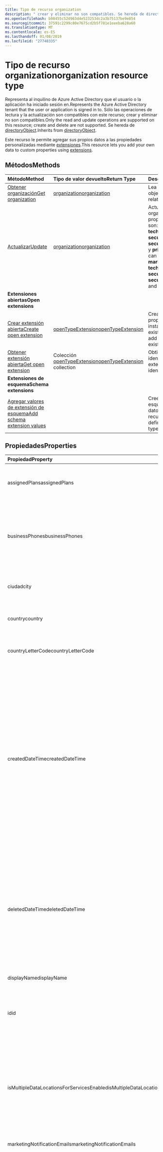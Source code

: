 ```yaml
---
title: Tipo de recurso organization
description: " crear y eliminar no son compatibles. Se hereda de directoryObject."
ms.openlocfilehash: b98455c52d963d4e523253dc2a3b75137be9e854
ms.sourcegitcommit: 37591c2299c80e7675cd2b5f781e1eeeba628a60
ms.translationtype: MT
ms.contentlocale: es-ES
ms.lasthandoff: 01/08/2019
ms.locfileid: "27748335"
---
```

# <a name="organization-resource-type"></a><span data-ttu-id="012d6-104">Tipo de recurso organization</span><span class="sxs-lookup"><span data-stu-id="012d6-104">organization resource type</span></span>

<span data-ttu-id="012d6-105">Representa al inquilino de Azure Active Directory que el usuario o la aplicación ha iniciado sesión en.</span><span class="sxs-lookup"><span data-stu-id="012d6-105">Represents the Azure Active Directory tenant that the user or application is signed in to.</span></span> <span data-ttu-id="012d6-106">Sólo las operaciones de lectura y la actualización son compatibles con este recurso; crear y eliminar no son compatibles.</span><span class="sxs-lookup"><span data-stu-id="012d6-106">Only the read and update operations are supported on this resource; create and delete are not supported.</span></span> <span data-ttu-id="012d6-107">Se hereda de [directoryObject](directoryobject.md).</span><span class="sxs-lookup"><span data-stu-id="012d6-107">Inherits from [directoryObject](directoryobject.md).</span></span>

<span data-ttu-id="012d6-108">Este recurso le permite agregar sus propios datos a las propiedades personalizadas mediante [extensiones](/graph/extensibility-overview).</span><span class="sxs-lookup"><span data-stu-id="012d6-108">This resource lets you add your own data to custom properties using [extensions](/graph/extensibility-overview).</span></span>

## <a name="methods"></a><span data-ttu-id="012d6-109">Métodos</span><span class="sxs-lookup"><span data-stu-id="012d6-109">Methods</span></span>

| <span data-ttu-id="012d6-110">Método</span><span class="sxs-lookup"><span data-stu-id="012d6-110">Method</span></span>       | <span data-ttu-id="012d6-111">Tipo de valor devuelto</span><span class="sxs-lookup"><span data-stu-id="012d6-111">Return Type</span></span>  |<span data-ttu-id="012d6-112">Descripción</span><span class="sxs-lookup"><span data-stu-id="012d6-112">Description</span></span>|
|:---------------|:--------|:----------|
|[<span data-ttu-id="012d6-113">Obtener organización</span><span class="sxs-lookup"><span data-stu-id="012d6-113">Get organization</span></span>](../api/organization-get.md) | [<span data-ttu-id="012d6-114">organization</span><span class="sxs-lookup"><span data-stu-id="012d6-114">organization</span></span>](organization.md) |<span data-ttu-id="012d6-115">Lea las propiedades y las relaciones del objeto organization.</span><span class="sxs-lookup"><span data-stu-id="012d6-115">Read properties and relationships of organization object.</span></span>|
|[<span data-ttu-id="012d6-116">Actualizar</span><span class="sxs-lookup"><span data-stu-id="012d6-116">Update</span></span>](../api/organization-update.md) | [<span data-ttu-id="012d6-117">organization</span><span class="sxs-lookup"><span data-stu-id="012d6-117">organization</span></span>](organization.md)  |<span data-ttu-id="012d6-118">Actualizar el objeto organization.</span><span class="sxs-lookup"><span data-stu-id="012d6-118">Update organization object.</span></span> <span data-ttu-id="012d6-119">Las únicas propiedades que pueden actualizarse son: **marketingNotificationMails**, **technicalNotificationMails**, **securityComplianceNotificationMails**, **securityComplianceNotificationPhones** y **privacyProfile**.</span><span class="sxs-lookup"><span data-stu-id="012d6-119">The only properties that can be updated are: **marketingNotificationMails**, **technicalNotificationMails**, **securityComplianceNotificationMails**, **securityComplianceNotificationPhones** and **privacyProfile**.</span></span> |
|<span data-ttu-id="012d6-120">**Extensiones abiertas**</span><span class="sxs-lookup"><span data-stu-id="012d6-120">**Open extensions**</span></span>| 
|[<span data-ttu-id="012d6-121">Crear extensión abierta</span><span class="sxs-lookup"><span data-stu-id="012d6-121">Create open extension</span></span>](../api/opentypeextension-post-opentypeextension.md) |[<span data-ttu-id="012d6-122">openTypeExtension</span><span class="sxs-lookup"><span data-stu-id="012d6-122">openTypeExtension</span></span>](opentypeextension.md)| <span data-ttu-id="012d6-123">Crea una extensión abierta y agrega propiedades personalizadas en una instancia nueva o un recurso existente.</span><span class="sxs-lookup"><span data-stu-id="012d6-123">Create an open extension and add custom properties to a new or existing resource.</span></span>|
|[<span data-ttu-id="012d6-124">Obtener extensión abierta</span><span class="sxs-lookup"><span data-stu-id="012d6-124">Get open extension</span></span>](../api/opentypeextension-get.md) |<span data-ttu-id="012d6-125">Colección [openTypeExtension](opentypeextension.md)</span><span class="sxs-lookup"><span data-stu-id="012d6-125">[openTypeExtension](opentypeextension.md) collection</span></span>| <span data-ttu-id="012d6-126">Obtiene una extensión abierta identificada por el nombre de extensión.</span><span class="sxs-lookup"><span data-stu-id="012d6-126">Get an open extension identified by the extension name.</span></span>|
|<span data-ttu-id="012d6-127">**Extensiones de esquema**</span><span class="sxs-lookup"><span data-stu-id="012d6-127">**Schema extensions**</span></span>| 
|[<span data-ttu-id="012d6-128">Agregar valores de extensión de esquema</span><span class="sxs-lookup"><span data-stu-id="012d6-128">Add schema extension values</span></span>](/graph/extensibility-schema-groups) || <span data-ttu-id="012d6-129">Cree una definición de extensión de esquema y, después, úsela para agregar datos escritos personalizados a un recurso.</span><span class="sxs-lookup"><span data-stu-id="012d6-129">Create a schema extension definition and then use it to add custom typed data to a resource.</span></span>|

## <a name="properties"></a><span data-ttu-id="012d6-130">Propiedades</span><span class="sxs-lookup"><span data-stu-id="012d6-130">Properties</span></span>

| <span data-ttu-id="012d6-131">Propiedad</span><span class="sxs-lookup"><span data-stu-id="012d6-131">Property</span></span>                             | <span data-ttu-id="012d6-132">Tipo</span><span class="sxs-lookup"><span data-stu-id="012d6-132">Type</span></span>                                                              | <span data-ttu-id="012d6-133">Descripción</span><span class="sxs-lookup"><span data-stu-id="012d6-133">Description</span></span>                                                                                                                                                                                                                                                                          |
|:-------------------------------------|:------------------------------------------------------------------|:-------------------------------------------------------------------------------------------------------------------------------------------------------------------------------------------------------------------------------------------------------------------------------------|
| <span data-ttu-id="012d6-134">assignedPlans</span><span class="sxs-lookup"><span data-stu-id="012d6-134">assignedPlans</span></span>                        | <span data-ttu-id="012d6-135">Colección [assignedPlan](assignedplan.md)</span><span class="sxs-lookup"><span data-stu-id="012d6-135">[assignedPlan](assignedplan.md) collection</span></span>                        | <span data-ttu-id="012d6-p104">La colección de planes de servicio asociados con el inquilino. No admite valores NULL.</span><span class="sxs-lookup"><span data-stu-id="012d6-p104">The collection of service plans associated with the tenant. Not nullable.</span></span>                                                                                                                                                                                                            |
| <span data-ttu-id="012d6-138">businessPhones</span><span class="sxs-lookup"><span data-stu-id="012d6-138">businessPhones</span></span>                      | <span data-ttu-id="012d6-139">Colección String</span><span class="sxs-lookup"><span data-stu-id="012d6-139">String collection</span></span>                                         | <span data-ttu-id="012d6-140">Número de teléfono de la organización.</span><span class="sxs-lookup"><span data-stu-id="012d6-140">Telephone number for the organization.</span></span> <span data-ttu-id="012d6-141">Nota: Aunque se trata de una colección de cadenas, se puede establecer un solo número para esta propiedad.</span><span class="sxs-lookup"><span data-stu-id="012d6-141">NOTE: Although this is a string collection, only one number can be set for this property.</span></span>                                                                                            |
| <span data-ttu-id="012d6-142">ciudad</span><span class="sxs-lookup"><span data-stu-id="012d6-142">city</span></span>                                 | <span data-ttu-id="012d6-143">String</span><span class="sxs-lookup"><span data-stu-id="012d6-143">String</span></span>                                                            | <span data-ttu-id="012d6-144">Nombre de la ciudad de la dirección de la organización.</span><span class="sxs-lookup"><span data-stu-id="012d6-144">City name of the address for the organization</span></span>                                                                                                                                                                                                                                        |
| <span data-ttu-id="012d6-145">country</span><span class="sxs-lookup"><span data-stu-id="012d6-145">country</span></span>                              | <span data-ttu-id="012d6-146">String</span><span class="sxs-lookup"><span data-stu-id="012d6-146">String</span></span>                                                            | <span data-ttu-id="012d6-147">Nombre del país o región de la dirección de la organización.</span><span class="sxs-lookup"><span data-stu-id="012d6-147">Country/region name of the address for the organization</span></span>                                                                                                                                                                                                                              |
| <span data-ttu-id="012d6-148">countryLetterCode</span><span class="sxs-lookup"><span data-stu-id="012d6-148">countryLetterCode</span></span>                    | <span data-ttu-id="012d6-149">String</span><span class="sxs-lookup"><span data-stu-id="012d6-149">String</span></span>                                                            | <span data-ttu-id="012d6-150">Abreviatura del país o región de la organización.</span><span class="sxs-lookup"><span data-stu-id="012d6-150">Country/region abbreviation for the organization</span></span>                                                                                                                                                                                                                                     |
|<span data-ttu-id="012d6-151">createdDateTime</span><span class="sxs-lookup"><span data-stu-id="012d6-151">createdDateTime</span></span>|<span data-ttu-id="012d6-152">DateTimeOffset</span><span class="sxs-lookup"><span data-stu-id="012d6-152">DateTimeOffset</span></span>| <span data-ttu-id="012d6-153">Marca de hora de cuándo se creó la organización.</span><span class="sxs-lookup"><span data-stu-id="012d6-153">Timestamp of when the organization was created.</span></span> <span data-ttu-id="012d6-154">El valor no puede modificarse y se rellena automáticamente cuando se crea la organización.</span><span class="sxs-lookup"><span data-stu-id="012d6-154">The value cannot be modified and is automatically populated when the organization is created.</span></span> <span data-ttu-id="012d6-155">El tipo de marca de tiempo representa la información de fecha y hora con el formato ISO 8601 y está siempre en hora UTC.</span><span class="sxs-lookup"><span data-stu-id="012d6-155">The Timestamp type represents date and time information using ISO 8601 format and is always in UTC time.</span></span> <span data-ttu-id="012d6-156">Por ejemplo, medianoche en la zona horaria UTC del 1 de enero de 2014 sería así: `'2014-01-01T00:00:00Z'`.</span><span class="sxs-lookup"><span data-stu-id="012d6-156">For example, midnight UTC on Jan 1, 2014 would look like this: `'2014-01-01T00:00:00Z'`.</span></span> <span data-ttu-id="012d6-157">Solo lectura.</span><span class="sxs-lookup"><span data-stu-id="012d6-157">Read-only.</span></span> |
| <span data-ttu-id="012d6-158">deletedDateTime</span><span class="sxs-lookup"><span data-stu-id="012d6-158">deletedDateTime</span></span>                    | <span data-ttu-id="012d6-159">DateTimeOffset</span><span class="sxs-lookup"><span data-stu-id="012d6-159">DateTimeOffset</span></span>                                                    | <span data-ttu-id="012d6-160">Representa la fecha y hora de cuando se ha eliminado el inquilino de Azure AD con el formato ISO 8601 y está siempre en hora UTC.</span><span class="sxs-lookup"><span data-stu-id="012d6-160">Represents date and time of when the Azure AD tenant was deleted using ISO 8601 format and is always in UTC time.</span></span> <span data-ttu-id="012d6-161">Por ejemplo, medianoche en la zona horaria UTC del 1 de enero de 2014 sería así: `'2014-01-01T00:00:00Z'`.</span><span class="sxs-lookup"><span data-stu-id="012d6-161">For example, midnight UTC on Jan 1, 2014 would look like this: `'2014-01-01T00:00:00Z'`.</span></span> <span data-ttu-id="012d6-162">Solo lectura.</span><span class="sxs-lookup"><span data-stu-id="012d6-162">Read-only.</span></span>                                                                                     |
| <span data-ttu-id="012d6-163">displayName</span><span class="sxs-lookup"><span data-stu-id="012d6-163">displayName</span></span>                          | <span data-ttu-id="012d6-164">String</span><span class="sxs-lookup"><span data-stu-id="012d6-164">String</span></span>                                                            | <span data-ttu-id="012d6-165">El nombre para mostrar del inquilino.</span><span class="sxs-lookup"><span data-stu-id="012d6-165">The display name for the tenant.</span></span>                                                                                                                                                                                                                                                     |
| <span data-ttu-id="012d6-166">id</span><span class="sxs-lookup"><span data-stu-id="012d6-166">id</span></span>                                   | <span data-ttu-id="012d6-167">String</span><span class="sxs-lookup"><span data-stu-id="012d6-167">String</span></span>                                                            | <span data-ttu-id="012d6-p108">El identificador único del inquilino. Hereda de [directoryObject](directoryobject.md). Clave. No admite valores NULL. Solo lectura.</span><span class="sxs-lookup"><span data-stu-id="012d6-p108">The unique identifier for the tenant. Inherited from [directoryObject](directoryobject.md). Key. Not nullable. Read-only.</span></span>                                                                                                                                                            |
|<span data-ttu-id="012d6-173">isMultipleDataLocationsForServicesEnabled</span><span class="sxs-lookup"><span data-stu-id="012d6-173">isMultipleDataLocationsForServicesEnabled</span></span>|<span data-ttu-id="012d6-174">Booleano</span><span class="sxs-lookup"><span data-stu-id="012d6-174">Boolean</span></span>|<span data-ttu-id="012d6-175">**true** si la organización está habilitado; Multi-Geo **false** si la organización no está habilitado para Multi-ubican; **null** (valor predeterminado).</span><span class="sxs-lookup"><span data-stu-id="012d6-175">**true** if organization is Multi-Geo enabled; **false** if organization is not Multi-Geo enabled; **null** (default).</span></span> <span data-ttu-id="012d6-176">Solo lectura.</span><span class="sxs-lookup"><span data-stu-id="012d6-176">Read-only.</span></span> <span data-ttu-id="012d6-177">Para obtener más información, vea [OneDrive en línea Multi-ubican](https://docs.microsoft.com/sharepoint/dev/solution-guidance/multigeo-introduction).</span><span class="sxs-lookup"><span data-stu-id="012d6-177">For more information, see [OneDrive Online Multi-Geo](https://docs.microsoft.com/sharepoint/dev/solution-guidance/multigeo-introduction).</span></span>|
| <span data-ttu-id="012d6-178">marketingNotificationEmails</span><span class="sxs-lookup"><span data-stu-id="012d6-178">marketingNotificationEmails</span></span>          | <span data-ttu-id="012d6-179">Colección String</span><span class="sxs-lookup"><span data-stu-id="012d6-179">String collection</span></span>                                                 | <span data-ttu-id="012d6-180">No admite valores NULL.</span><span class="sxs-lookup"><span data-stu-id="012d6-180">Not nullable.</span></span>                                                                                                                                                                                                                                                                        |
| <span data-ttu-id="012d6-181">onPremisesLastSyncDateTime</span><span class="sxs-lookup"><span data-stu-id="012d6-181">onPremisesLastSyncDateTime</span></span>               | <span data-ttu-id="012d6-182">DateTimeOffset</span><span class="sxs-lookup"><span data-stu-id="012d6-182">DateTimeOffset</span></span>                                                    | <span data-ttu-id="012d6-183">La fecha y hora en que el inquilino se ha sincronizado por última vez con el directorio local.</span><span class="sxs-lookup"><span data-stu-id="012d6-183">The time and date at which the tenant was last synced with the on-premise directory.</span></span> <span data-ttu-id="012d6-184">El tipo de marca de tiempo representa la información de fecha y hora con el formato ISO 8601 y está siempre en hora UTC.</span><span class="sxs-lookup"><span data-stu-id="012d6-184">The Timestamp type represents date and time information using ISO 8601 format and is always in UTC time.</span></span> <span data-ttu-id="012d6-185">Por ejemplo, medianoche en la zona horaria UTC del 1 de enero de 2014 sería así: `'2014-01-01T00:00:00Z'`.</span><span class="sxs-lookup"><span data-stu-id="012d6-185">For example, midnight UTC on Jan 1, 2014 would look like this: `'2014-01-01T00:00:00Z'`.</span></span> <span data-ttu-id="012d6-186">Solo lectura.</span><span class="sxs-lookup"><span data-stu-id="012d6-186">Read-only.</span></span> |
| <span data-ttu-id="012d6-187">onPremisesSyncEnabled</span><span class="sxs-lookup"><span data-stu-id="012d6-187">onPremisesSyncEnabled</span></span>                       | <span data-ttu-id="012d6-188">Booleano</span><span class="sxs-lookup"><span data-stu-id="012d6-188">Boolean</span></span>                                                           | <span data-ttu-id="012d6-189">**true** si este objeto está sincronizado desde un directorio local; **false** si este objeto se ha sincronizado originalmente desde un directorio local, pero ya no está sincronizado; **null** si este objeto no se ha sincronizado nunca desde un directorio local (valor predeterminado).</span><span class="sxs-lookup"><span data-stu-id="012d6-189">**true** if this object is synced from an on-premises directory; **false** if this object was originally synced from an on-premises directory but is no longer synced; **null** if this object has never been synced from an on-premises directory (default).</span></span>                        |
| <span data-ttu-id="012d6-190">postalCode</span><span class="sxs-lookup"><span data-stu-id="012d6-190">postalCode</span></span>                           | <span data-ttu-id="012d6-191">String</span><span class="sxs-lookup"><span data-stu-id="012d6-191">String</span></span>                                                            | <span data-ttu-id="012d6-192">Código postal de la dirección de la organización.</span><span class="sxs-lookup"><span data-stu-id="012d6-192">Postal code of the address for the organization</span></span>                                                                                                                                                                                                                                      |
| <span data-ttu-id="012d6-193">preferredLanguage</span><span class="sxs-lookup"><span data-stu-id="012d6-193">preferredLanguage</span></span>                    | <span data-ttu-id="012d6-194">String</span><span class="sxs-lookup"><span data-stu-id="012d6-194">String</span></span>                                                            | <span data-ttu-id="012d6-195">El idioma preferido de la organización.</span><span class="sxs-lookup"><span data-stu-id="012d6-195">The preferred language for the organization.</span></span> <span data-ttu-id="012d6-196">Debe seguir el código ISO 639-1; por ejemplo, "es".</span><span class="sxs-lookup"><span data-stu-id="012d6-196">Should follow ISO 639-1 Code; for example "en".</span></span>                                                                                                                                                                                         |
| <span data-ttu-id="012d6-197">privacyProfile</span><span class="sxs-lookup"><span data-stu-id="012d6-197">privacyProfile</span></span>                       | [<span data-ttu-id="012d6-198">privacyProfile</span><span class="sxs-lookup"><span data-stu-id="012d6-198">privacyProfile</span></span>](privacyprofile.md)                               | <span data-ttu-id="012d6-199">Perfil de privacidad de una organización.</span><span class="sxs-lookup"><span data-stu-id="012d6-199">The privacy profile of an organization.</span></span>                                                                                                                                                                                                                                              |
| <span data-ttu-id="012d6-200">provisionedPlans</span><span class="sxs-lookup"><span data-stu-id="012d6-200">provisionedPlans</span></span>                     | <span data-ttu-id="012d6-201">Colección [ProvisionedPlan](provisionedplan.md)</span><span class="sxs-lookup"><span data-stu-id="012d6-201">[ProvisionedPlan](provisionedplan.md) collection</span></span>                  | <span data-ttu-id="012d6-202">No admite valores NULL.</span><span class="sxs-lookup"><span data-stu-id="012d6-202">Not nullable.</span></span>                                                                                                                                                                                                                                                                        |
| <span data-ttu-id="012d6-203">securityComplianceNotificationMails</span><span class="sxs-lookup"><span data-stu-id="012d6-203">securityComplianceNotificationMails</span></span>  | <span data-ttu-id="012d6-204">Colección String</span><span class="sxs-lookup"><span data-stu-id="012d6-204">String collection</span></span>                                                 |                                                                                                                                                                                                                                                                                      |
| <span data-ttu-id="012d6-205">securityComplianceNotificationPhones</span><span class="sxs-lookup"><span data-stu-id="012d6-205">securityComplianceNotificationPhones</span></span> | <span data-ttu-id="012d6-206">Colección String</span><span class="sxs-lookup"><span data-stu-id="012d6-206">String collection</span></span>                                                 |                                                                                                                                                                                                                                                                                      |
| <span data-ttu-id="012d6-207">state</span><span class="sxs-lookup"><span data-stu-id="012d6-207">state</span></span>                                | <span data-ttu-id="012d6-208">String</span><span class="sxs-lookup"><span data-stu-id="012d6-208">String</span></span>                                                            | <span data-ttu-id="012d6-209">Nombre del estado de la dirección de la organización.</span><span class="sxs-lookup"><span data-stu-id="012d6-209">State name of the address for the organization</span></span>                                                                                                                                                                                                                                       |
| <span data-ttu-id="012d6-210">street</span><span class="sxs-lookup"><span data-stu-id="012d6-210">street</span></span>                               | <span data-ttu-id="012d6-211">String</span><span class="sxs-lookup"><span data-stu-id="012d6-211">String</span></span>                                                            | <span data-ttu-id="012d6-212">Nombre de la calle de la dirección de la organización.</span><span class="sxs-lookup"><span data-stu-id="012d6-212">Street name of the address for organization</span></span>                                                                                                                                                                                                                                          |
| <span data-ttu-id="012d6-213">technicalNotificationMails</span><span class="sxs-lookup"><span data-stu-id="012d6-213">technicalNotificationMails</span></span>           | <span data-ttu-id="012d6-214">Colección String</span><span class="sxs-lookup"><span data-stu-id="012d6-214">String collection</span></span>                                                 | <span data-ttu-id="012d6-215">No admite valores NULL.</span><span class="sxs-lookup"><span data-stu-id="012d6-215">Not nullable.</span></span>                                                                                                                                                                                                                                                                        |
| <span data-ttu-id="012d6-216">verifiedDomains</span><span class="sxs-lookup"><span data-stu-id="012d6-216">verifiedDomains</span></span>                      | <span data-ttu-id="012d6-217">Colección [VerifiedDomain](verifieddomain.md)</span><span class="sxs-lookup"><span data-stu-id="012d6-217">[VerifiedDomain](verifieddomain.md) collection</span></span>                    | <span data-ttu-id="012d6-p112">La colección de dominios asociados a este inquilino. No admite valores NULL.</span><span class="sxs-lookup"><span data-stu-id="012d6-p112">The collection of domains associated with this tenant. Not nullable.</span></span>                                                                                                                                                                                                                 |

## <a name="relationships"></a><span data-ttu-id="012d6-220">Relaciones</span><span class="sxs-lookup"><span data-stu-id="012d6-220">Relationships</span></span>
| <span data-ttu-id="012d6-221">Relación</span><span class="sxs-lookup"><span data-stu-id="012d6-221">Relationship</span></span> | <span data-ttu-id="012d6-222">Tipo</span><span class="sxs-lookup"><span data-stu-id="012d6-222">Type</span></span>   |<span data-ttu-id="012d6-223">Descripción</span><span class="sxs-lookup"><span data-stu-id="012d6-223">Description</span></span>|
|:---------------|:--------|:----------|
|<span data-ttu-id="012d6-224">extensions</span><span class="sxs-lookup"><span data-stu-id="012d6-224">extensions</span></span>|<span data-ttu-id="012d6-225">Colección [extension](extension.md)</span><span class="sxs-lookup"><span data-stu-id="012d6-225">[extension](extension.md) collection</span></span>|<span data-ttu-id="012d6-p113">La colección de extensiones abiertas definidas para la organización. Solo lectura. Admite valores NULL.</span><span class="sxs-lookup"><span data-stu-id="012d6-p113">The collection of open extensions defined for the organization. Read-only. Nullable.</span></span>|

## <a name="json-representation"></a><span data-ttu-id="012d6-229">Representación JSON</span><span class="sxs-lookup"><span data-stu-id="012d6-229">JSON representation</span></span>

<span data-ttu-id="012d6-230">Aquí tiene una representación JSON del recurso.</span><span class="sxs-lookup"><span data-stu-id="012d6-230">Here is a JSON representation of the resource.</span></span>

<!--{
  "blockType": "resource",
  "openType": true,
  "optionalProperties": [
    "extensions"
  ],
  "keyProperty": "id",
  "baseType": "microsoft.graph.directoryObject",
  "@odata.type": "microsoft.graph.organization"
}-->

```json
{
  "assignedPlans": [{"@odata.type": "microsoft.graph.assignedPlan"}],
  "businessPhones": ["string"],
  "city": "string",
  "country": "string",
  "countryLetterCode": "string",
  "createdDateTime": "String (timestamp)",
  "deletedDateTime": "String (timestamp)",
  "displayName": "string",
  "id": "string (identifier)",
  "isMultipleDataLocationsForServicesEnabled": "boolean",
  "marketingNotificationEmails": ["string"],
  "onPremisesLastSyncDateTime": "String (timestamp)",
  "onPremisesSyncEnabled": true,
  "postalCode": "string",
  "preferredLanguage": "string",
  "privacyProfile": {"@odata.type": "microsoft.graph.privacyProfile"},
  "provisionedPlans": [{"@odata.type": "microsoft.graph.provisionedPlan"}],
  "securityComplianceNotificationMails": ["string"],
  "securityComplianceNotificationPhones": ["string"],
  "state": "string",
  "street": "string",
  "technicalNotificationMails": ["string"],
  "verifiedDomains": [{"@odata.type": "microsoft.graph.verifiedDomain"}]
}
```

## <a name="see-also"></a><span data-ttu-id="012d6-231">Vea también</span><span class="sxs-lookup"><span data-stu-id="012d6-231">See also</span></span>

- [<span data-ttu-id="012d6-232">Agregar datos personalizados a los recursos mediante extensiones</span><span class="sxs-lookup"><span data-stu-id="012d6-232">Add custom data to resources using extensions</span></span>](/graph/extensibility-overview)
- [<span data-ttu-id="012d6-233">Agregar datos personalizados a los usuarios mediante extensiones abiertas</span><span class="sxs-lookup"><span data-stu-id="012d6-233">Add custom data to users using open extensions</span></span>](/graph/extensibility-open-users)
- [<span data-ttu-id="012d6-234">Agregar datos personalizados a los grupos mediante extensiones de esquema</span><span class="sxs-lookup"><span data-stu-id="012d6-234">Add custom data to groups using schema extensions</span></span>](/graph/extensibility-schema-groups)

<!-- uuid: 8fcb5dbc-d5aa-4681-8e31-b001d5168d79
2015-10-25 14:57:30 UTC -->
<!-- {
  "type": "#page.annotation",
  "description": "organization resource",
  "keywords": "",
  "section": "documentation",
  "suppressions": [
    "Warning: /api-reference/v1.0/resources/organization.md:
      Property 'businessPhones' found in resource definition for 'microsoft.graph.organization', but not described in markdown table.",
    "Warning: /api-reference/v1.0/resources/organization.md:
      Property 'onPremisesLastSyncDateTime' found in resource definition for 'microsoft.graph.organization', but not described in markdown table.",
    "Warning: /api-reference/v1.0/resources/organization.md:
      Property 'onPremisesSyncEnabled' found in resource definition for 'microsoft.graph.organization', but not described in markdown table.",
    "Warning: /api-reference/v1.0/resources/organization.md:
      Property 'securityComplianceNotificationMails' found in resource definition for 'microsoft.graph.organization', but not described in markdown table.",
    "Warning: /api-reference/v1.0/resources/organization.md:
      Property 'securityComplianceNotificationPhones' found in resource definition for 'microsoft.graph.organization', but not described in markdown table."
  ],
  "tocPath": ""
}-->
